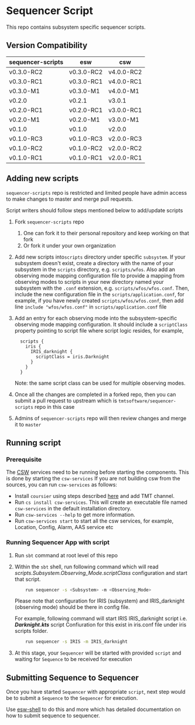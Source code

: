 # Sequencer Script

This repo contains subsystem specific sequencer scripts.

## Version Compatibility

| sequencer-scripts | esw        | csw        |
| ----------------- | ---------- | ---------- |
| v0.3.0-RC2        | v0.3.0-RC2 | v4.0.0-RC2 |
| v0.3.0-RC1        | v0.3.0-RC1 | v4.0.0-RC1 |
| v0.3.0-M1         | v0.3.0-M1  | v4.0.0-M1  |
| v0.2.0            | v0.2.1     | v3.0.1     |
| v0.2.0-RC1        | v0.2.0-RC1 | v3.0.0-RC1 |
| v0.2.0-M1         | v0.2.0-M1  | v3.0.0-M1  |
| v0.1.0            | v0.1.0     | v2.0.0     |
| v0.1.0-RC3        | v0.1.0-RC3 | v2.0.0-RC3 |
| v0.1.0-RC2        | v0.1.0-RC2 | v2.0.0-RC2 |
| v0.1.0-RC1        | v0.1.0-RC1 | v2.0.0-RC1 |

## Adding new scripts

`sequencer-scripts` repo is restricted and limited people have admin access to make changes to master and merge pull requests.

Script writers should follow steps mentioned below to add/update scripts

1. Fork `sequencer-scripts` repo
    1. One can fork it to their personal repository and keep working on that fork
    1. Or fork it under your own organization

1. Add new scripts into`scripts` directory under specific `subsystem`. If 
   your subsystem doesn't exist, create a directory with the name of your subsystem in the `scripts` directory, 
   e.g. `scripts/wfos`. Also add an observing mode mapping configuration file to provide a mapping from 
   observing modes to scripts in your new directory named your subsystem with the `.conf` extension, 
   e.g. `scripts/wfos/wfos.conf`. Then, include the new configuration file in the `scripts/application.conf`, 
   for example, if you have newly created `scripts/wfos/wfos.conf`, 
   then add line `include "wfos/wfos.conf"` in `scripts/application.conf` file

1. Add an entry for each observing mode into the subsystem-specific observing mode mapping configuration. It 
   should include a `scriptClass` property pointing to script file where script logic resides, for example,

    ```hocon
      scripts {
        iris {
          IRIS_darknight {
            scriptClass = iris.Darknight
          }
        }
      }
    ```

    Note: the same script class can be used for multiple observing modes.

1. Once all the changes are completed in a forked repo, then you can submit 
   a pull request to upstream which is `tmtsoftware/sequencer-scripts` repo in this case

1. Admins of `sequencer-scripts` repo will then review changes and merge it to `master`

## Running script

### Prerequisite

The [CSW](https://github.com/tmtsoftware/csw) services need to be running before starting the components.
This is done by starting the `csw-services`
If you are not building csw from the sources, you can run `csw-services` as follows:

- Install `coursier` using steps described [here](https://tmtsoftware.github.io/csw/apps/csinstallation.html) and add TMT channel.
- Run `cs install csw-services`. This will create an executable file named `csw-services` in the default installation directory.
- Run `csw-services --help` to get more information.
- Run `csw-services start` to start all the csw services, for example, Location, Config, Alarm, AAS service etc

### Running Sequencer App with script

1. Run `sbt` command at root level of this repo

1. Within the `sbt` shell, run following command which will read _scripts.Subsystem.Observing_Mode.scriptClass_ configuration and start that script.

    ```bash
        run sequencer -s <Subsystem> -m <Observing_Mode>
    ```

    Please note that configuration for IRIS (subsystem) and IRIS_darknight (observing mode) should be there in
    config file.

    For example, following command will start IRIS IRIS_darknight script i.e. **_Darknight.kts_** script
    Confiuration for this exist in iris.conf file under iris scripts folder.

    ```bash
        run sequencer -s IRIS -m IRIS_darknight
    ```

1. At this stage, your `Sequencer` will be started with provided `script` and waiting for `Sequence` to be received for execution

## Submitting Sequence to Sequencer

Once you have started `Sequencer` with appropriate `script`, next step would be to submit a `Sequence` to the `Sequencer` for execution.

Use [esw-shell](https://github.com/tmtsoftware/esw/tree/master/esw-shell) to do this and more which has detailed documentation on how to submit sequence to sequencer.
